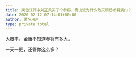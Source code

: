 ```yaml
---
title: 笑傲江湖中刘正风买了个参将，嵩山派为什么敢灭朝廷参将满门？
date: 2020-02-12 07:14:01+00:00
author: 匿名用户
type: private total
---
```

大概率，金庸不知道参将有多大。

一天一更，还管你这么多？


